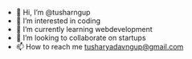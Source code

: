 - 👋 Hi, I’m @tusharngup
- 👀 I’m interested in coding
- 🌱 I’m currently learning webdevelopment
- 💞️ I’m looking to collaborate on startups
- 📫 How to reach me tusharyadavngup@gmail.com

<!---
tusharngup/tusharngup is a ✨ special ✨ repository because its `README.md` (this file) appears on your GitHub profile.
You can click the Preview link to take a look at your changes.
--->
